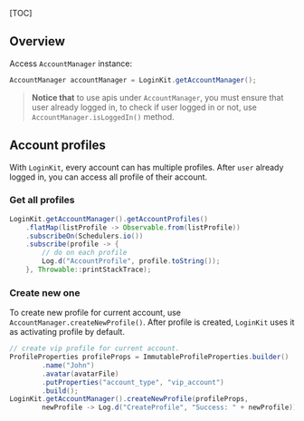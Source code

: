 [TOC]

## Overview
Access `AccountManager` instance:
```java
AccountManager accountManager = LoginKit.getAccountManager();
```
> **Notice that** to use apis under `AccountManager`, you must ensure that
user already logged in, to check if user logged in or not, use `AccountManager.isLoggedIn()`
method.

## Account profiles
With `LoginKit`, every account can has multiple profiles. After `user` already logged in,
you can access all profile of their account.

### Get all profiles
```java
LoginKit.getAccountManager().getAccountProfiles()
    .flatMap(listProfile -> Observable.from(listProfile))
    .subscribeOn(Schedulers.io())
    .subscribe(profile -> {
        // do on each profile
        Log.d("AccountProfile", profile.toString());
    }, Throwable::printStackTrace);
```

### Create new one
To create new profile for current account, use `AccountManager.createNewProfile()`.
After profile is created, `LoginKit` uses it as activating profile by default.
```java
// create vip profile for current account.
ProfileProperties profileProps = ImmutableProfileProperties.builder()
        .name("John")  
        .avatar(avatarFile)
        .putProperties("account_type", "vip_account")
        .build();
LoginKit.getAccountManager().createNewProfile(profileProps,
        newProfile -> Log.d("CreateProfile", "Success: " + newProfile));
```
